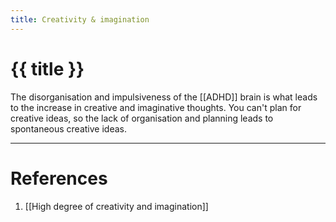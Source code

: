 ```yaml
---
title: Creativity & imagination
---
```


# {{ title }}

The disorganisation and impulsiveness of the [[ADHD]] brain is what leads to the increase in creative and imaginative thoughts. You can't plan for creative ideas, so the lack of organisation and planning leads to spontaneous creative ideas.

---
# References

1. [[High degree of creativity and imagination]]